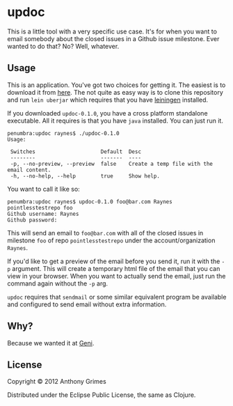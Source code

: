 # updoc

This is a little tool with a very specific use case. It's for when you want to
email somebody about the closed issues in a Github issue milestone. Ever wanted
to do that? No? Well, whatever.

## Usage

This is an application. You've got two choices for getting it. The easiest is to
download it from [here](http://raynes.me/updoc/updoc-0.1.0). The not quite as
easy way is to clone this repository and run `lein uberjar` which requires that
you have [leiningen](https://github.com/technomancy/leiningen) installed.

If you downloaded `updoc-0.1.0`, you have a cross platform standalone
executable. All it requires is that you have `java` installed. You can just run
it.

```
penumbra:updoc raynes$ ./updoc-0.1.0 
Usage:

 Switches                     Default  Desc                                       
 --------                     -------  ----                                       
 -p, --no-preview, --preview  false    Create a temp file with the email content. 
 -h, --no-help, --help        true     Show help.                                 
```

You want to call it like so:

```
penumbra:updoc raynes$ updoc-0.1.0 foo@bar.com Raynes pointlesstestrepo foo
Github username: Raynes
Github password: 
```

This will send an email to `foo@bar.com` with all of the closed issues in
milestone `foo` of repo `pointlesstestrepo` under the account/organization
`Raynes`.

If you'd like to get a preview of the email before you send it, run it with the
`-p` argument. This will create a temporary html file of the email that you can
view in your browser. When you want to actually send the email, just run the
command again without the `-p` arg.

`updoc` requires that `sendmail` or some similar equivalent program be available
and configured to send email without extra information.

## Why?

Because we wanted it at [Geni](http://geni.com).

## License

Copyright © 2012 Anthony Grimes

Distributed under the Eclipse Public License, the same as Clojure.
